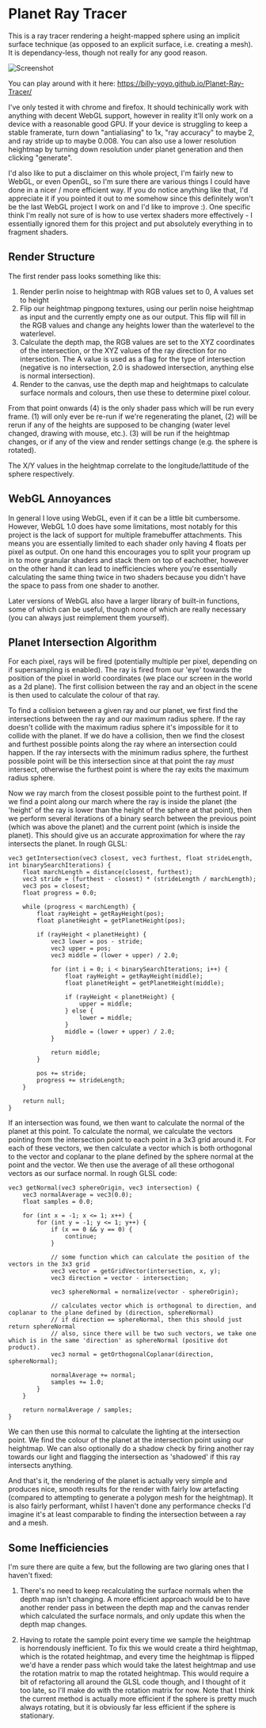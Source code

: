 # Planet Ray Tracer

This is a ray tracer rendering a height-mapped sphere using an implicit surface technique (as opposed to an explicit surface, i.e. creating a mesh). It is dependancy-less, though not really for any good reason.

![Screenshot](img/screenshot.png)

You can play around with it here: https://billy-yoyo.github.io/Planet-Ray-Tracer/

I've only tested it with chrome and firefox. It should techinically work with anything with decent WebGL support, however in reality it'll only work on a device with a reasonable good GPU. If your device is struggling to keep a stable framerate, turn down "antialiasing" to 1x, "ray accuracy" to maybe 2, and ray stride up to maybe 0.008. You can also use a lower resolution heightmap by turning down resolution under planet generation and then clicking "generate".

I'd also like to put a disclaimer on this whole project, I'm fairly new to WebGL, or even OpenGL, so I'm sure there are various things I could have done in a nicer / more efficient way. If you do notice anything like that, I'd appreciate it if you pointed it out to me somehow since this definitely won't be the last WebGL project I work on and I'd like to improve :). One specific think I'm really not sure of is how to use vertex shaders more effectively - I essentially ignored them for this project and put absolutely everything in to fragment shaders.

## Render Structure

The first render pass looks something like this:

1. Render perlin noise to heightmap with RGB values set to 0, A values set to height
2. Flip our heightmap pingpong textures, using our perlin noise heightmap as input and the currently empty one as our output. This flip will fill in the RGB values and change any heights lower than the waterlevel to the waterlevel.
3. Calculate the depth map, the RGB values are set to the XYZ coordinates of the intersection, or the XYZ values of the ray direction for no intersection. The A value is used as a flag for the type of intersection (negative is no intersection, 2.0 is shadowed intersection, anything else is normal intersection).
4. Render to the canvas, use the depth map and heightmaps to calculate surface normals and colours, then use these to determine pixel colour.

From that point onwards (4) is the only shader pass which will be run every frame. (1) will only ever be re-run if we're regenerating the planet, (2) will be rerun if any of the heights are supposed to be changing (water level changed, drawing with mouse, etc.). (3) will be run if the heightmap changes, or if any of the view and render settings change (e.g. the sphere is rotated).

The X/Y values in the heightmap correlate to the longitude/lattitude of the sphere respectively.

## WebGL Annoyances

In general I love using WebGL, even if it can be a little bit cumbersome. However, WebGL 1.0 does have some limitations, most notably for this project is the lack of support for multiple framebuffer attachments. This means you are essentially limited to each shader only having 4 floats per pixel as output. On one hand this encourages you to split your program up in to more granular shaders and stack them on top of eachother, however on the other hand it can lead to inefficiencies where you're essentially calculating the same thing twice in two shaders because you didn't have the space to pass from one shader to another.

Later versions of WebGL also have a larger library of built-in functions, some of which can be useful, though none of which are really necessary (you can always just reimplement them yourself).

## Planet Intersection Algorithm

For each pixel, rays will be fired (potentially multiple per pixel, depending on if supersampling is enabled). The ray is fired from our 'eye' towards the position of the pixel in world coordinates (we place our screen in the world as a 2d plane). The first collision between the ray and an object in the scene is then used to calculate the colour of that ray.

To find a collision between a given ray and our planet, we first find the intersections between the ray and our maximum radius sphere. If the ray doesn't collide with the maximum radius sphere it's impossible for it to collide with the planet. If we do have a collision, then we find the closest and furthest possible points along the ray where an intersection could happen. If the ray intersects with the minimum radius sphere, the furthest possible point will be this intersection since at that point the ray *must* intersect, otherwise the furthest point is where the ray exits the maximum radius sphere.

Now we ray march from the closest possible point to the furthest point. If we find a point along our march where the ray is inside the planet (the 'height' of the ray is lower than the height of the sphere at that point), then we perform several iterations of a binary search between the previous point (which was above the planet) and the current point (which is inside the planet). This should give us an accurate approximation for where the ray intersects the planet. In rough GLSL:

    vec3 getIntersection(vec3 closest, vec3 furthest, float strideLength, int binarySearchIterations) {
        float marchLength = distance(closest, furthest);
        vec3 stride = (furthest - closest) * (strideLength / marchLength);
        vec3 pos = closest;
        float progress = 0.0;

        while (progress < marchLength) {
            float rayHeight = getRayHeight(pos);
            float planetHeight = getPlanetHeight(pos);

            if (rayHeight < planetHeight) {
                vec3 lower = pos - stride;
                vec3 upper = pos;
                vec3 middle = (lower + upper) / 2.0;

                for (int i = 0; i < binarySearchIterations; i++) {
                    float rayHeight = getRayHeight(middle);
                    float planetHeight = getPlanetHeight(middle);

                    if (rayHeight < planetHeight) {
                        upper = middle;
                    } else {
                        lower = middle;
                    }
                    middle = (lower + upper) / 2.0;
                }

                return middle;
            }

            pos += stride;
            progress += strideLength;
        }

        return null;
    }

If an intersection was found, we then want to calculate the normal of the planet at this point. To calculate the normal, we calculate the vectors pointing from the intersection point to each point in a 3x3 grid around it. For each of these vectors, we then calculate a vector which is both orthogonal to the vector and coplanar to the plane defined by the sphere normal at the point and the vector. We then use the average of all these orthogonal vectors as our surface normal. In rough GLSL code:

    vec3 getNormal(vec3 sphereOrigin, vec3 intersection) {
        vec3 normalAverage = vec3(0.0);
        float samples = 0.0;

        for (int x = -1; x <= 1; x++) {
            for (int y = -1; y <= 1; y++) {
                if (x == 0 && y == 0) {
                    continue;
                }

                // some function which can calculate the position of the vectors in the 3x3 grid
                vec3 vector = getGridVector(intersection, x, y);
                vec3 direction = vector - intersection;

                vec3 sphereNormal = normalize(vector - sphereOrigin);

                // calculates vector which is orthogonal to direction, and coplanar to the plane defined by (direction, sphereNormal)
                // if direction == sphereNormal, then this should just return sphereNormal
                // also, since there will be two such vectors, we take one which is in the same 'direction' as sphereNormal (positive dot product).
                vec3 normal = getOrthogonalCoplanar(direction, sphereNormal);

                normalAverage += normal;
                samples += 1.0;
            }
        }

        return normalAverage / samples;
    }

We can then use this normal to calculate the lighting at the intersection point. We find the colour of the planet at the intersection point using our heightmap. We can also optionally do a shadow check by firing another ray towards our light and flagging the intersection as 'shadowed' if this ray intersects anything.

And that's it, the rendering of the planet is actually very simple and produces nice, smooth results for the render with fairly low artefacting (compared to attempting to generate a polygon mesh for the heightmap). It is also fairly performant, whilst I haven't done any performance checks I'd imagine it's at least comparable to finding the intersection between a ray and a mesh.

## Some Inefficiencies

I'm sure there are quite a few, but the following are two glaring ones that I haven't fixed:

1. There's no need to keep recalculating the surface normals when the depth map isn't changing. A more efficient approach would be to have another render pass in between the depth map and the canvas render which calculated the surface normals, and only update this when the depth map changes.

2. Having to rotate the sample point every time we sample the heightmap is horrendously inefficient. To fix this we would create a third heightmap, which is the rotated heightmap, and every time the heightmap is flipped we'd have a render pass which would take the latest heightmap and use the rotation matrix to map the rotated heightmap. This would require a bit of refactoring all around the GLSL code though, and I thought of it too late, so I'll make do with the rotation matrix for now. Note that I think the current method is actually more efficient if the sphere is pretty much always rotating, but it is obviously far less efficient if the sphere is stationary.
